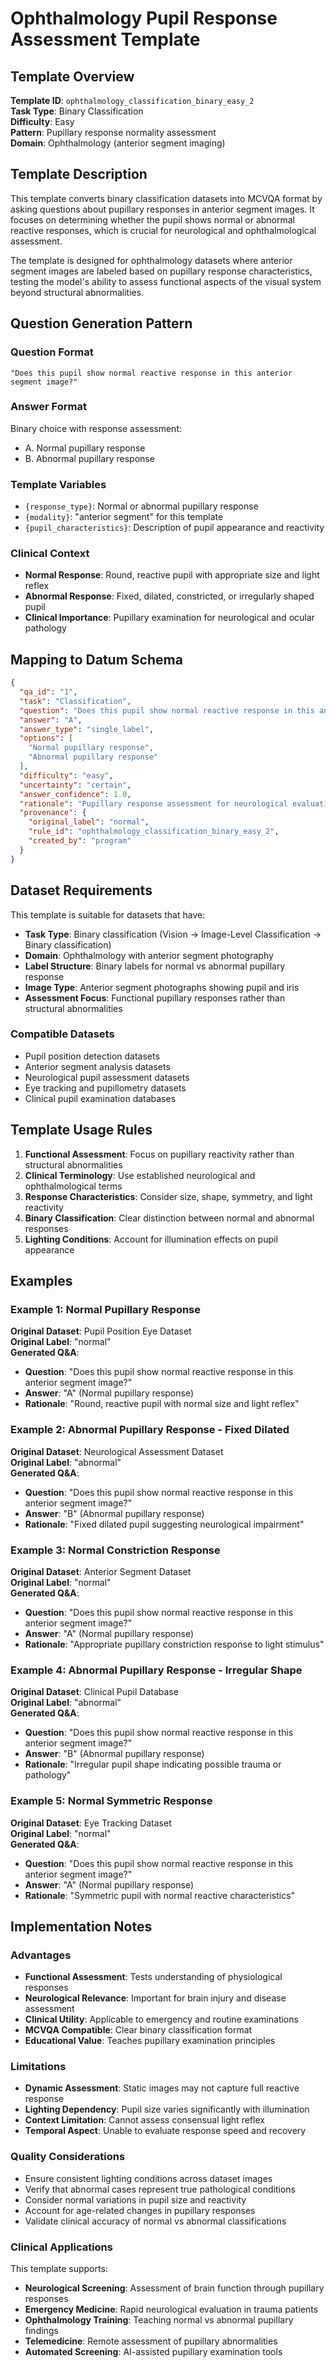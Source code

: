 # Ophthalmology Pupil Response Assessment Template

## Template Overview

**Template ID**: `ophthalmology_classification_binary_easy_2`  
**Task Type**: Binary Classification  
**Difficulty**: Easy  
**Pattern**: Pupillary response normality assessment  
**Domain**: Ophthalmology (anterior segment imaging)

## Template Description

This template converts binary classification datasets into MCVQA format by asking questions about pupillary responses in anterior segment images. It focuses on determining whether the pupil shows normal or abnormal reactive responses, which is crucial for neurological and ophthalmological assessment.

The template is designed for ophthalmology datasets where anterior segment images are labeled based on pupillary response characteristics, testing the model's ability to assess functional aspects of the visual system beyond structural abnormalities.

## Question Generation Pattern

### Question Format
```
"Does this pupil show normal reactive response in this anterior segment image?"
```

### Answer Format
Binary choice with response assessment:
- A. Normal pupillary response
- B. Abnormal pupillary response

### Template Variables
- `{response_type}`: Normal or abnormal pupillary response
- `{modality}`: "anterior segment" for this template
- `{pupil_characteristics}`: Description of pupil appearance and reactivity

### Clinical Context
- **Normal Response**: Round, reactive pupil with appropriate size and light reflex
- **Abnormal Response**: Fixed, dilated, constricted, or irregularly shaped pupil
- **Clinical Importance**: Pupillary examination for neurological and ocular pathology

## Mapping to Datum Schema

```json
{
  "qa_id": "1",
  "task": "Classification",
  "question": "Does this pupil show normal reactive response in this anterior segment image?",
  "answer": "A",
  "answer_type": "single_label",
  "options": [
    "Normal pupillary response",
    "Abnormal pupillary response"
  ],
  "difficulty": "easy",
  "uncertainty": "certain",
  "answer_confidence": 1.0,
  "rationale": "Pupillary response assessment for neurological evaluation",
  "provenance": {
    "original_label": "normal",
    "rule_id": "ophthalmology_classification_binary_easy_2",
    "created_by": "program"
  }
}
```

## Dataset Requirements

This template is suitable for datasets that have:
- **Task Type**: Binary classification (Vision → Image-Level Classification → Binary classification)
- **Domain**: Ophthalmology with anterior segment photography
- **Label Structure**: Binary labels for normal vs abnormal pupillary response
- **Image Type**: Anterior segment photographs showing pupil and iris
- **Assessment Focus**: Functional pupillary responses rather than structural abnormalities

### Compatible Datasets
- Pupil position detection datasets
- Anterior segment analysis datasets
- Neurological pupil assessment datasets
- Eye tracking and pupillometry datasets
- Clinical pupil examination databases

## Template Usage Rules

1. **Functional Assessment**: Focus on pupillary reactivity rather than structural abnormalities
2. **Clinical Terminology**: Use established neurological and ophthalmological terms
3. **Response Characteristics**: Consider size, shape, symmetry, and light reactivity
4. **Binary Classification**: Clear distinction between normal and abnormal responses
5. **Lighting Conditions**: Account for illumination effects on pupil appearance

## Examples

### Example 1: Normal Pupillary Response
**Original Dataset**: Pupil Position Eye Dataset  
**Original Label**: "normal"  
**Generated Q&A**:
- **Question**: "Does this pupil show normal reactive response in this anterior segment image?"
- **Answer**: "A" (Normal pupillary response)
- **Rationale**: "Round, reactive pupil with normal size and light reflex"

### Example 2: Abnormal Pupillary Response - Fixed Dilated
**Original Dataset**: Neurological Assessment Dataset  
**Original Label**: "abnormal"  
**Generated Q&A**:
- **Question**: "Does this pupil show normal reactive response in this anterior segment image?"
- **Answer**: "B" (Abnormal pupillary response)
- **Rationale**: "Fixed dilated pupil suggesting neurological impairment"

### Example 3: Normal Constriction Response
**Original Dataset**: Anterior Segment Dataset  
**Original Label**: "normal"  
**Generated Q&A**:
- **Question**: "Does this pupil show normal reactive response in this anterior segment image?"
- **Answer**: "A" (Normal pupillary response)
- **Rationale**: "Appropriate pupillary constriction response to light stimulus"

### Example 4: Abnormal Pupillary Response - Irregular Shape
**Original Dataset**: Clinical Pupil Database  
**Original Label**: "abnormal"  
**Generated Q&A**:
- **Question**: "Does this pupil show normal reactive response in this anterior segment image?"
- **Answer**: "B" (Abnormal pupillary response)
- **Rationale**: "Irregular pupil shape indicating possible trauma or pathology"

### Example 5: Normal Symmetric Response
**Original Dataset**: Eye Tracking Dataset  
**Original Label**: "normal"  
**Generated Q&A**:
- **Question**: "Does this pupil show normal reactive response in this anterior segment image?"
- **Answer**: "A" (Normal pupillary response)
- **Rationale**: "Symmetric pupil with normal reactive characteristics"

## Implementation Notes

### Advantages
- **Functional Assessment**: Tests understanding of physiological responses
- **Neurological Relevance**: Important for brain injury and disease assessment
- **Clinical Utility**: Applicable to emergency and routine examinations
- **MCVQA Compatible**: Clear binary classification format
- **Educational Value**: Teaches pupillary examination principles

### Limitations
- **Dynamic Assessment**: Static images may not capture full reactive response
- **Lighting Dependency**: Pupil size varies significantly with illumination
- **Context Limitation**: Cannot assess consensual light reflex
- **Temporal Aspect**: Unable to evaluate response speed and recovery

### Quality Considerations
- Ensure consistent lighting conditions across dataset images
- Verify that abnormal cases represent true pathological conditions
- Consider normal variations in pupil size and reactivity
- Account for age-related changes in pupillary responses
- Validate clinical accuracy of normal vs abnormal classifications

### Clinical Applications
This template supports:
- **Neurological Screening**: Assessment of brain function through pupillary responses
- **Emergency Medicine**: Rapid neurological evaluation in trauma patients
- **Ophthalmology Training**: Teaching normal vs abnormal pupillary findings
- **Telemedicine**: Remote assessment of pupillary abnormalities
- **Automated Screening**: AI-assisted pupillary examination tools
